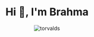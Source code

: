 <h1 align="center">Hi 👋, I'm Brahma</h1>

<p align="center"><img align="center" src="https://github-readme-stats.vercel.app/api/top-langs?username=torvalds&show_icons=true&locale=en&layout=compact&theme=dark" alt="torvalds" /></p>
